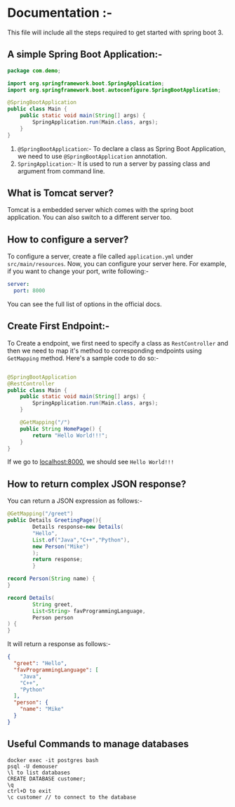 # Documentation :-

This file will include all the steps required to get started with spring boot 3.

## A simple Spring Boot Application:-

```java
package com.demo;

import org.springframework.boot.SpringApplication;
import org.springframework.boot.autoconfigure.SpringBootApplication;

@SpringBootApplication
public class Main {
    public static void main(String[] args) {
        SpringApplication.run(Main.class, args);
    }
}
```

1. `@SpringBootApplication`:- To declare a class as Spring Boot Application, we need to use `@SpringBootApplication`
   annotation.
2. `SpringApplication`:- It is used to run a server by passing class and argument from command line.

## What is Tomcat server?

Tomcat is a embedded server which comes with the spring boot application. You can also switch to a different server too.

## How to configure a server?

To configure a server, create a file called `application.yml` under `src/main/resources`. Now, you can configure your
server here. For example, if you want to change your port, write following:-

```yml
server:
  port: 8000
```

You can see the full list of options in the official docs.

## Create First Endpoint:-

To Create a endpoint, we first need to specify a class as `RestController` and then we need to map it's method to
corresponding endpoints using `GetMapping` method.
Here's a sample code to do so:-

```java

@SpringBootApplication
@RestController
public class Main {
    public static void main(String[] args) {
        SpringApplication.run(Main.class, args);
    }

    @GetMapping("/")
    public String HomePage() {
        return "Hello World!!!";
    }
}
```

If we go to [localhost:8000](http://localhost:8000), we should see `Hello World!!!`

## How to return complex JSON response?

You can return a JSON expression as follows:-

```java
@GetMapping("/greet")
public Details GreetingPage(){
        Details response=new Details(
        "Hello",
        List.of("Java","C++","Python"),
        new Person("Mike")
        );
        return response;
        }

record Person(String name) {
}

record Details(
        String greet,
        List<String> favProgrammingLanguage,
        Person person
) {
}
```

It will return a response as follows:-

```JSON
{
  "greet": "Hello",
  "favProgrammingLanguage": [
    "Java",
    "C++",
    "Python"
  ],
  "person": {
    "name": "Mike"
  }
}
```

## Useful Commands to manage databases

```shell
docker exec -it postgres bash
psql -U demouser
\l to list databases
CREATE DATABASE customer;
\q
ctrl+D to exit
\c customer // to connect to the database
```